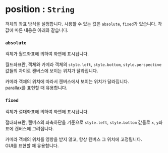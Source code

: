 # position : `String`

객체의 좌표 방식을 설정합니다. 사용할 수 있는 값은 `absolute`, `fixed`가 있습니다.
각 값에 따른 내용은 아래와 같습니다.

### `absolute`

객체가 월드좌표에 의하여 화면에 표시됩니다.

월드좌표란, 객체와 카메라 객체의 `style.left`, `style.bottom`, `style.perspective` 값들의 차이로 캔버스에 보이는 위치가 달라집니다.

카메라 객체의 위치에 따라서 캔버스에서 보이는 위치가 달라집니다.  
parallax를 표현할 때 유용합니다.

### `fixed`

객체가 절대좌표에 의하여 화면에 표시됩니다.

절대좌표란, 캔버스의 좌측하단을 기준으로 `style.left`, `style.bottom` 값들로 `x`, `y`좌표에 캔버스에 그려집니다.

카메라 객체의 위치를 영향을 받지 않고, 항상 캔버스 그 위치에 고정됩니다.  
GUI를 표현할 때 유용합니다.